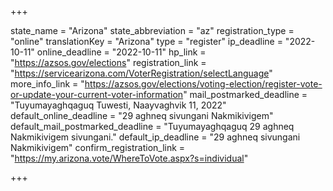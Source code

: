 +++

state_name = "Arizona"
state_abbreviation = "az"
registration_type = "online"
translationKey = "Arizona"
type = "register"
ip_deadline = "2022-10-11"
online_deadline = "2022-10-11"
hp_link = "https://azsos.gov/elections"
registration_link = "https://servicearizona.com/VoterRegistration/selectLanguage"
more_info_link = "https://azsos.gov/elections/voting-election/register-vote-or-update-your-current-voter-information"
mail_postmarked_deadline = "Tuyumayaghqaguq Tuwesti, Naayvaghvik 11, 2022"
default_online_deadline = "29 aghneq sivungani Nakmikivigem"
default_mail_postmarked_deadline = "Tuyumayaghqaguq 29 aghneq Nakmikivigem sivungani."
default_ip_deadline = "29 aghneq sivungani Nakmikivigem"
confirm_registration_link = "https://my.arizona.vote/WhereToVote.aspx?s=individual"

+++